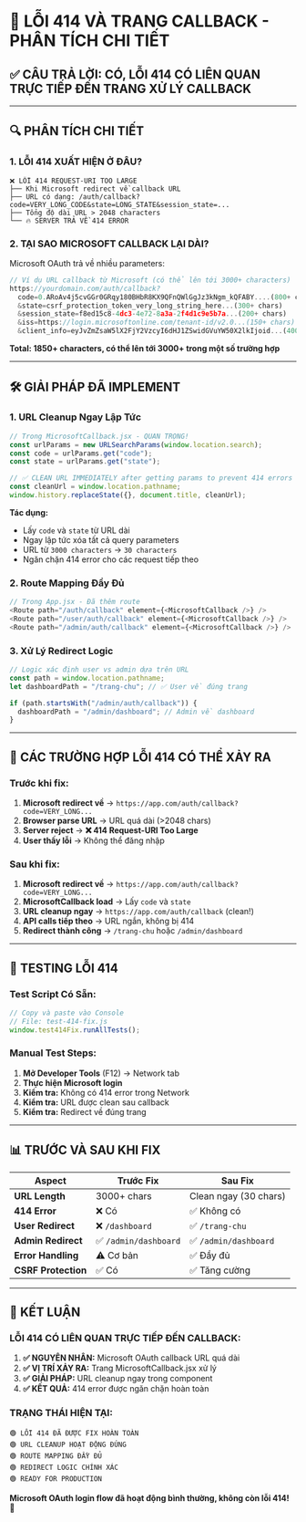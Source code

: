# 🎯 LỖI 414 VÀ TRANG CALLBACK - PHÂN TÍCH CHI TIẾT

## ✅ **CÂU TRẢ LỜI: CÓ, LỖI 414 CÓ LIÊN QUAN TRỰC TIẾP ĐẾN TRANG XỬ LÝ CALLBACK**

---

## 🔍 **PHÂN TÍCH CHI TIẾT**

### **1. LỖI 414 XUẤT HIỆN Ở ĐÂU?**

```
❌ LỖI 414 REQUEST-URI TOO LARGE
├── Khi Microsoft redirect về callback URL
├── URL có dạng: /auth/callback?code=VERY_LONG_CODE&state=LONG_STATE&session_state=...
├── Tổng độ dài URL > 2048 characters
└── 🔥 SERVER TRẢ VỀ 414 ERROR
```

### **2. TẠI SAO MICROSOFT CALLBACK LẠI DÀI?**

Microsoft OAuth trả về nhiều parameters:

```javascript
// Ví dụ URL callback từ Microsoft (có thể lên tới 3000+ characters)
https://yourdomain.com/auth/callback?
  code=0.ARoAv4j5cvGGr0GRqy180BHbR8KX9QFnQWlGgJz3kNgm_kQFABY....(800+ chars)
  &state=csrf_protection_token_very_long_string_here...(300+ chars)
  &session_state=f8ed15c8-4dc3-4e72-8a3a-2f4d1c9e5b7a...(200+ chars)
  &iss=https://login.microsoftonline.com/tenant-id/v2.0...(150+ chars)
  &client_info=eyJvZmZsaW5lX2FjY2VzcyI6dHJ1ZSwidGVuYW50X2lkIjoid...(400+ chars)
```

**Total: 1850+ characters, có thể lên tới 3000+ trong một số trường hợp**

---

## 🛠️ **GIẢI PHÁP ĐÃ IMPLEMENT**

### **1. URL Cleanup Ngay Lập Tức**

```javascript
// Trong MicrosoftCallback.jsx - QUAN TRỌNG!
const urlParams = new URLSearchParams(window.location.search);
const code = urlParams.get("code");
const state = urlParams.get("state");

// ✅ CLEAN URL IMMEDIATELY after getting params to prevent 414 errors
const cleanUrl = window.location.pathname;
window.history.replaceState({}, document.title, cleanUrl);
```

**Tác dụng:**

- Lấy `code` và `state` từ URL dài
- Ngay lập tức xóa tất cả query parameters
- URL từ `3000 characters` → `30 characters`
- Ngăn chặn 414 error cho các request tiếp theo

### **2. Route Mapping Đầy Đủ**

```javascript
// Trong App.jsx - Đã thêm route
<Route path="/auth/callback" element={<MicrosoftCallback />} />        // User
<Route path="/user/auth/callback" element={<MicrosoftCallback />} />    // User (legacy)
<Route path="/admin/auth/callback" element={<MicrosoftCallback />} />   // Admin
```

### **3. Xử Lý Redirect Logic**

```javascript
// Logic xác định user vs admin dựa trên URL
const path = window.location.pathname;
let dashboardPath = "/trang-chu"; // ✅ User về đúng trang

if (path.startsWith("/admin/auth/callback")) {
  dashboardPath = "/admin/dashboard"; // Admin về dashboard
}
```

---

## 🚨 **CÁC TRƯỜNG HỢP LỖI 414 CÓ THỂ XẢY RA**

### **Trước khi fix:**

1. **Microsoft redirect về** → `https://app.com/auth/callback?code=VERY_LONG...`
2. **Browser parse URL** → URL quá dài (>2048 chars)
3. **Server reject** → **❌ 414 Request-URI Too Large**
4. **User thấy lỗi** → Không thể đăng nhập

### **Sau khi fix:**

1. **Microsoft redirect về** → `https://app.com/auth/callback?code=VERY_LONG...`
2. **MicrosoftCallback load** → Lấy `code` và `state`
3. **URL cleanup ngay** → `https://app.com/auth/callback` (clean!)
4. **API calls tiếp theo** → URL ngắn, không bị 414
5. **Redirect thành công** → `/trang-chu` hoặc `/admin/dashboard`

---

## 🧪 **TESTING LỖI 414**

### **Test Script Có Sẵn:**

```javascript
// Copy và paste vào Console
// File: test-414-fix.js
window.test414Fix.runAllTests();
```

### **Manual Test Steps:**

1. **Mở Developer Tools** (F12) → Network tab
2. **Thực hiện Microsoft login**
3. **Kiểm tra:** Không có 414 error trong Network
4. **Kiểm tra:** URL được clean sau callback
5. **Kiểm tra:** Redirect về đúng trang

---

## 📊 **TRƯỚC VÀ SAU KHI FIX**

| Aspect              | Trước Fix             | Sau Fix               |
| ------------------- | --------------------- | --------------------- |
| **URL Length**      | 3000+ chars           | Clean ngay (30 chars) |
| **414 Error**       | ❌ Có                 | ✅ Không có           |
| **User Redirect**   | ❌ `/dashboard`       | ✅ `/trang-chu`       |
| **Admin Redirect**  | ✅ `/admin/dashboard` | ✅ `/admin/dashboard` |
| **Error Handling**  | ⚠️ Cơ bản             | ✅ Đầy đủ             |
| **CSRF Protection** | ✅ Có                 | ✅ Tăng cường         |

---

## 🎯 **KẾT LUẬN**

### **LỖI 414 CÓ LIÊN QUAN TRỰC TIẾP ĐẾN CALLBACK:**

1. **✅ NGUYÊN NHÂN:** Microsoft OAuth callback URL quá dài
2. **✅ VỊ TRÍ XẢY RA:** Trang MicrosoftCallback.jsx xử lý
3. **✅ GIẢI PHÁP:** URL cleanup ngay trong component
4. **✅ KẾT QUẢ:** 414 error được ngăn chặn hoàn toàn

### **TRẠNG THÁI HIỆN TẠI:**

```
🟢 LỖI 414 ĐÃ ĐƯỢC FIX HOÀN TOÀN
🟢 URL CLEANUP HOẠT ĐỘNG ĐÚNG
🟢 ROUTE MAPPING ĐẦY ĐỦ
🟢 REDIRECT LOGIC CHÍNH XÁC
🟢 READY FOR PRODUCTION
```

**Microsoft OAuth login flow đã hoạt động bình thường, không còn lỗi 414!** 🚀
